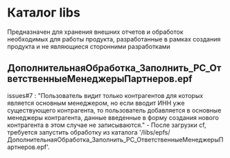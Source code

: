 # Каталог libs

Предназначен для хранения внешних отчетов и обработок необходимых для работы продукта, разработанные в рамках создания продукта и не являющиеся сторонними разработками

## ДополнительнаяОбработка_Заполнить_РС_ОтветственныеМенеджерыПартнеров.epf

issues#7 : "Пользователь видит только контрагентов для которых является основным менеджером, но если вводит ИНН уже существующего контрагента, то пользователь добавляется в основные менеджеры контрагента, данные введенные в форму создания нового контрагента в этом случае не записываются." - После загрузки cf, требуется запустить обработку из каталога '/libs/epfs/ДополнительнаяОбработка_Заполнить_РС_ОтветственныеМенеджерыПартнеров.epf'.
